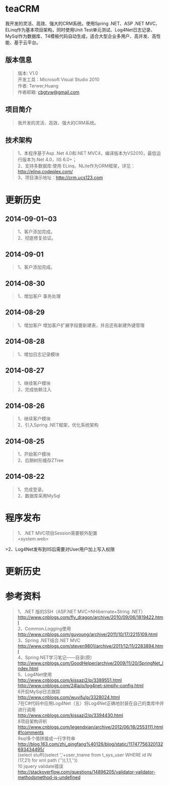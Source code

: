 teaCRM
======

我开发的灵活、高效、强大的CRM系统。使用Spring .NET、ASP .NET MVC、ELinq作为基本项目架构，同时使用Unit Test单元测试、Log4Net日志记录、MySql作为数据库、T4模板代码自动生成，适合大型企业多用户、高并发、高性能、基于云平台。

版本信息
-------
>版本: V1.0  
>开发工具：Microsoft Visual Studio 2010  
>作者: Terwer,Huang   
>作者邮箱: cbgtyw@gmail.com   

项目简介
-------
>我开发的灵活、高效、强大的CRM系统。

技术架构
-------
>1、本程序基于Asp .Net 4.0和.NET MVC4，编译版本为VS2010，最低运行版本为.Net 4.0，IIS 6.0+；  
>2、支持多数据库:使用 ELinq、NLite作为ORM框架，详见：http://elinq.codeplex.com/  
>3、项目演示地址：http://crm.ucs123.com

更新历史
=============================

2014-09-01~03
----------
>1、客户添加完成。       
>2、彻底修复验证。

2014-09-01
----------
>1、客户添加完成。

2014-08-30
----------
>1、增加客户
>事务处理

2014-08-29
----------
>1、增加客户
>增加客户扩展字段要新建表，并且还有新建外键管理

2014-08-28
----------
>1、增加日志记录模块 
  
2014-08-27
----------
>1、继续客户模块        
>2、完成依赖注入

2014-08-26
----------
>1、继续客户模块        
>2、引入Spring .NET框架，优化系统架构

2014-08-25
----------
>1、开始客户模块  
>2、后期树形缓存ZTree

2014-08-22
----------
>1、完成登录。  
>2、数据库采用MySql  

程序发布
=============================
>1、.NET MVC项目Session需要额外配置        
  <system.web>  
  <sessionState mode="StateServer" stateConnectionString="tcpip=127.0.0.1:42424" sqlConnectionString="data source=127.0.0.1;Trusted_Connection=yes" cookieless="false" timeout="720" />
  </system.web>  
>2、Log4Net发布到IIS后需要对User用户加上写入权限

更新历史
=============================

参考资料
=======
>1、.NET 版的SSH（ASP.NET MVC+NHibernate+String .NET）    
http://www.cnblogs.com/fly_dragon/archive/2010/09/06/1819422.html    
>2、Common.Logging使用      
http://www.cnblogs.com/guyoung/archive/2011/10/17/2215109.html   
>3、Spring .NET结合.NET MVC  
http://www.cnblogs.com/steven9801/archive/2011/12/11/2283894.html    
>4、Spring.NET学习笔记——目录(原)           
http://www.cnblogs.com/GoodHelper/archive/2009/11/20/SpringNet_Index.html      
>5、Log4Net使用     
http://www.cnblogs.com/kissazi2/p/3389551.html      
http://www.cnblogs.com/24la/p/log4net-simplly-config.html         
>6开启MySql日志跟踪        
http://www.cnblogs.com/wuyifu/p/3328024.html     
>7在C#代码中应用Log4Net（五）将Log4Net正确地封装在自己的类库中并进行调用    
http://www.cnblogs.com/kissazi2/p/3394430.html   
>8项目架构评析    
http://www.cnblogs.com/legendxian/archive/2012/06/18/2553111.html#!comments    
>9sql多个值拼接成一行字符串    
http://blog.163.com/zhi_qingfang%40126/blog/static/11747756320132693434495/        
(select stuff((select ','+user_tname from t_sys_user WHERE id IN (17,21) for xml path ('')),1,1,''))       
>10 jquery validate错误    
http://stackoverflow.com/questions/14896205/validator-validator-methodsmethod-is-undefined  



  
